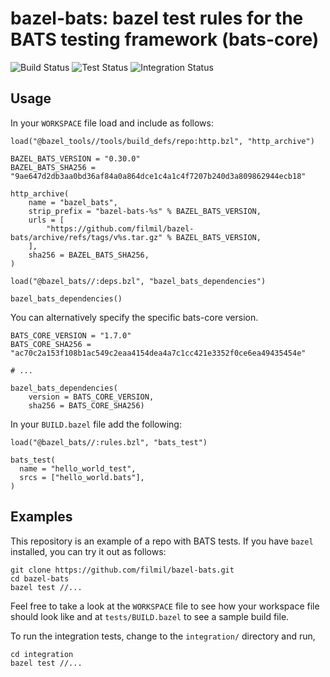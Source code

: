# bazel-bats: bazel test rules for the BATS testing framework (bats-core)

![Build Status](https://github.com/filmil/bazel-bats/workflows/Build/badge.svg)
![Test Status](https://github.com/filmil/bazel-bats/workflows/Test/badge.svg)
![Integration Status](https://github.com/filmil/bazel-bats/workflows/Integration/badge.svg)

## Usage

In your `WORKSPACE` file load and include as follows:

```
load("@bazel_tools//tools/build_defs/repo:http.bzl", "http_archive")

BAZEL_BATS_VERSION = "0.30.0"
BAZEL_BATS_SHA256 = "9ae647d2db3aa0bd36af84a0a864dce1c4a1c4f7207b240d3a809862944ecb18"

http_archive(
    name = "bazel_bats",
    strip_prefix = "bazel-bats-%s" % BAZEL_BATS_VERSION,
    urls = [
        "https://github.com/filmil/bazel-bats/archive/refs/tags/v%s.tar.gz" % BAZEL_BATS_VERSION,
    ],
    sha256 = BAZEL_BATS_SHA256,
)

load("@bazel_bats//:deps.bzl", "bazel_bats_dependencies")

bazel_bats_dependencies()
```

You can alternatively specify the specific bats-core version.

```
BATS_CORE_VERSION = "1.7.0"
BATS_CORE_SHA256 = "ac70c2a153f108b1ac549c2eaa4154dea4a7c1cc421e3352f0ce6ea49435454e"

# ...

bazel_bats_dependencies(
    version = BATS_CORE_VERSION,
    sha256 = BATS_CORE_SHA256)
```

In your `BUILD.bazel` file add the following:

```
load("@bazel_bats//:rules.bzl", "bats_test")

bats_test(
  name = "hello_world_test",
  srcs = ["hello_world.bats"],
)
```

## Examples

This repository is an example of a repo with BATS tests.  If you have `bazel`
installed, you can try it out as follows:

```console
git clone https://github.com/filmil/bazel-bats.git
cd bazel-bats
bazel test //...
```

Feel free to take a look at the `WORKSPACE` file to see how your workspace file
should look like and at `tests/BUILD.bazel` to see a sample build file.

To run the integration tests, change to the `integration/` directory and run,

```console
cd integration
bazel test //...
```
